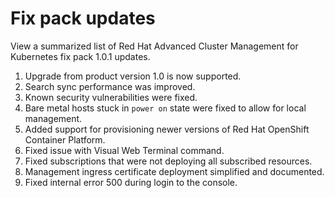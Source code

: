 # Fix pack updates

View a summarized list of Red Hat Advanced Cluster Management for Kubernetes fix pack 1.0.1 updates.

1. Upgrade from product version 1.0 is now supported. 
2. Search sync performance was improved.
3. Known security vulnerabilities were fixed. 
4. Bare metal hosts stuck in `power on` state were fixed to allow for local management.
5. Added support for provisioning newer versions of Red Hat OpenShift Container Platform.
6. Fixed issue with Visual Web Terminal command.
7. Fixed subscriptions that were not deploying all subscribed resources.
8. Management ingress certificate deployment simplified and documented.
9. Fixed internal error 500 during login to the console. 

